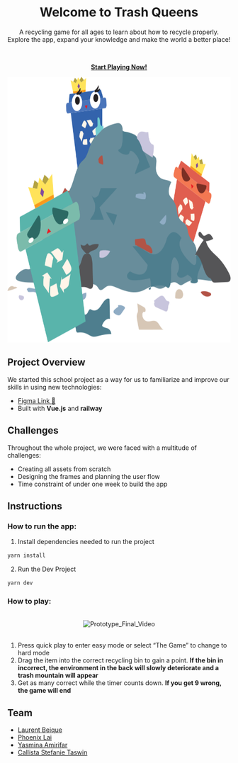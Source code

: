 <h1 align="center">Welcome to Trash Queens</h1>
<p align="center">A recycling game for all ages to learn about how to recycle properly. Explore the app, expand your knowledge and make the world a better place!</p>
<br>
<p align="center"><strong><a href="https://trash-queens-dev.vercel.app/" target="_blank">Start Playing Now!</a></strong></p>
<p align="center"><img src="/public/assets/others/hero-image.svg" alt="trees" width="600" height="600"/></p>

## Project Overview

We started this school project as a way for us to familiarize and improve our skills in using new technologies:

- [Figma Link :art:](https://www.figma.com/file/DdMZhIVqv59MYfNoGr7Bwx/Trash-Queen-%E2%80%93-FSWD?node-id=0%3A1&t=EuNrSVJUbOSr1EAk-1)
- Built with **Vue.js** and **railway**

## Challenges

Throughout the whole project, we were faced with a multitude of challenges:

- Creating all assets from scratch
- Designing the frames and planning the user flow
- Time constraint of under one week to build the app

## Instructions

### How to run the app:

1. Install dependencies needed to run the project

```sh
yarn install
```

2. Run the Dev Project

```sh
yarn dev
```

### How to play:

<br>
<div align="center">
  <img src="https://github.com/lbeique/trash-queens/blob/master/public/assets/others/gameplay-video.gif?raw=true" alt="Prototype_Final_Video" width="300" height="600">
</div> 
<br>

1. Press quick play to enter easy mode or select “The Game” to change to hard mode
2. Drag the item into the correct recycling bin to gain a point. **If the bin in incorrect, the environment in the back will slowly deteriorate and a trash mountain will appear**
3. Get as many correct while the timer counts down. **If you get 9 wrong, the game will end**

## Team

- [Laurent Beique](https://github.com/lbeique)
- [Phoenix Lai](https://github.com/phoenixlai833)
- [Yasmina Amirifar](https://github.com/Yasminaa77)
- [Callista Stefanie Taswin](https://github.com/CalliStef)
